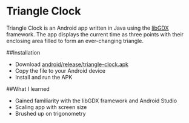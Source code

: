 # Triangle Clock
Triangle Clock is an Android app written in Java using the [libGDX](https://github.com/libGDX/libGDX) framework. The app displays the current time as three points with their enclosing area filled to form an ever-changing triangle.

##Installation
- Download [android/release/triangle-clock.apk](/android/release/triangle-clock.apk)
- Copy the file to your Android device
- Install and run the APK

##What I learned
- Gained familiarity with the libGDX framework and Android Studio
- Scaling app with screen size
- Brushed up on trigonometry
